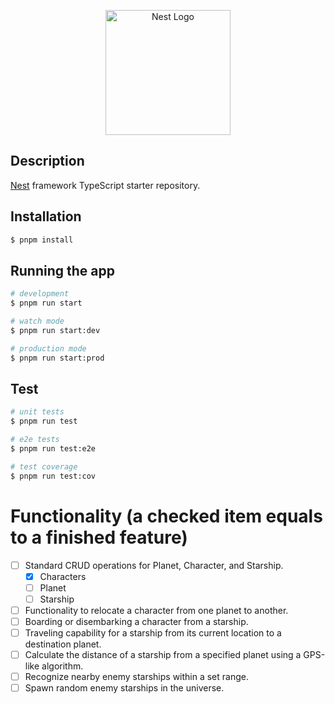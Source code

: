 <p align="center">
  <a href="http://nestjs.com/" target="blank"><img src="https://nestjs.com/img/logo-small.svg" width="200" alt="Nest Logo" /></a>
</p>

## Description

[Nest](https://github.com/nestjs/nest) framework TypeScript starter repository.

## Installation

```bash
$ pnpm install
```

## Running the app

```bash
# development
$ pnpm run start

# watch mode
$ pnpm run start:dev

# production mode
$ pnpm run start:prod
```

## Test

```bash
# unit tests
$ pnpm run test

# e2e tests
$ pnpm run test:e2e

# test coverage
$ pnpm run test:cov
```

# Functionality (a checked item equals to a finished feature)

- [ ] Standard CRUD operations for Planet, Character, and Starship.
  - [x] Characters
  - [ ] Planet
  - [ ] Starship
- [ ] Functionality to relocate a character from one planet to another.
- [ ] Boarding or disembarking a character from a starship.
- [ ] Traveling capability for a starship from its current location to a destination planet.
- [ ] Calculate the distance of a starship from a specified planet using a GPS-like algorithm.
- [ ] Recognize nearby enemy starships within a set range.
- [ ] Spawn random enemy starships in the universe.
